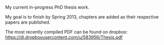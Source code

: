 My current in-progress PhD thesis work.

My goal is to finish by Spring 2013, chapters are added as their respective papers are published.

The most recently compiled PDF can be found on dropbox: https://dl.dropboxusercontent.com/u/583956/Thesis.pdf
